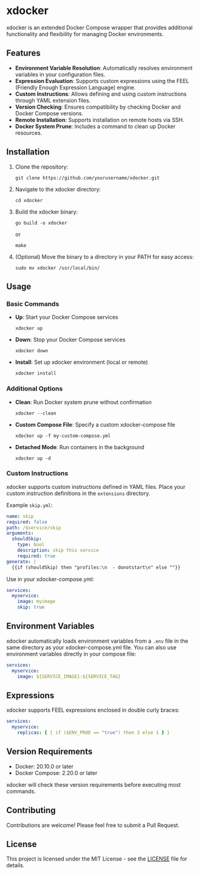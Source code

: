 # xdocker

xdocker is an extended Docker Compose wrapper that provides additional functionality and flexibility for managing Docker environments.

## Features

- **Environment Variable Resolution**: Automatically resolves environment variables in your configuration files.
- **Expression Evaluation**: Supports custom expressions using the FEEL (Friendly Enough Expression Language) engine.
- **Custom Instructions**: Allows defining and using custom instructions through YAML extension files.
- **Version Checking**: Ensures compatibility by checking Docker and Docker Compose versions.
- **Remote Installation**: Supports installation on remote hosts via SSH.
- **Docker System Prune**: Includes a command to clean up Docker resources.

## Installation

1. Clone the repository:

   ```
   git clone https://github.com/yourusername/xdocker.git
   ```

2. Navigate to the xdocker directory:

   ```
   cd xdocker
   ```

3. Build the xdocker binary:

   ```
   go build -o xdocker
   ```

   or

   ```
   make
   ```

4. (Optional) Move the binary to a directory in your PATH for easy access:
   ```
   sudo mv xdocker /usr/local/bin/
   ```

## Usage

### Basic Commands

- **Up**: Start your Docker Compose services

  ```
  xdocker up
  ```

- **Down**: Stop your Docker Compose services

  ```
  xdocker down
  ```

- **Install**: Set up xdocker environment (local or remote)
  ```
  xdocker install
  ```

### Additional Options

- **Clean**: Run Docker system prune without confirmation

  ```
  xdocker --clean
  ```

- **Custom Compose File**: Specify a custom xdocker-compose file

  ```
  xdocker up -f my-custom-compose.yml
  ```

- **Detached Mode**: Run containers in the background
  ```
  xdocker up -d
  ```

### Custom Instructions

xdocker supports custom instructions defined in YAML files. Place your custom instruction definitions in the `extensions` directory.

Example `skip.yml`:

```yaml
name: skip
required: false
path: /$service/skip
arguments:
  shouldSkip:
    type: bool
    description: skip this service
    required: true
generate: |
  {{if (shouldSkip) then "profiles:\n  - donotstart\n" else ""}}
```

Use in your xdocker-compose.yml:

```yaml
services:
  myservice:
    image: myimage
    skip: true
```

## Environment Variables

xdocker automatically loads environment variables from a `.env` file in the same directory as your xdocker-compose.yml file. You can also use environment variables directly in your compose file:

```yaml
services:
  myservice:
    image: ${SERVICE_IMAGE}:${SERVICE_TAG}
```

## Expressions

xdocker supports FEEL expressions enclosed in double curly braces:

```yaml
services:
  myservice:
    replicas: { { if ($ENV_PROD == "true") then 3 else 1 } }
```

## Version Requirements

- Docker: 20.10.0 or later
- Docker Compose: 2.20.0 or later

xdocker will check these version requirements before executing most commands.

## Contributing

Contributions are welcome! Please feel free to submit a Pull Request.

## License

This project is licensed under the MIT License - see the [LICENSE](LICENSE) file for details.
